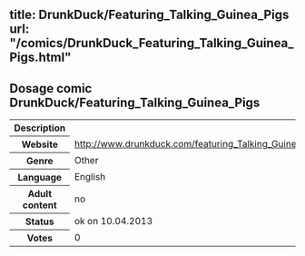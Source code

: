 title: DrunkDuck/Featuring_Talking_Guinea_Pigs
url: "/comics/DrunkDuck_Featuring_Talking_Guinea_Pigs.html"
---
Dosage comic DrunkDuck/Featuring_Talking_Guinea_Pigs
-----------------------------------------

<table class="comicinfo">
<tr>
<th>Description</th><td></td>
</tr>
<tr>
<th>Website</th><td><a href="http://www.drunkduck.com/featuring_Talking_Guinea_Pigs/">http://www.drunkduck.com/featuring_Talking_Guinea_Pigs/</a></td>
</tr>
<tr>
<th>Genre</th><td>Other</td>
</tr>
<tr>
<th>Language</th><td>English</td>
</tr>
<tr>
<th>Adult content</th><td>no</td>
</tr>
<tr>
<th>Status</th><td>ok on 10.04.2013</td>
</tr>
<tr>
<th>Votes</th><td>0</div></td>
</tr>
</table>
